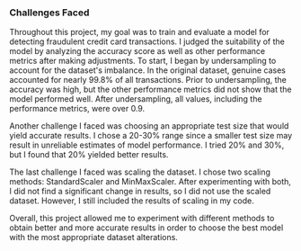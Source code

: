 ### Challenges Faced

Throughout this project, my goal was to train and evaluate a model for detecting fraudulent credit card transactions. I judged the suitability of the model by analyzing the accuracy score as well as other performance metrics after making adjustments. To start, I began by undersampling to account for the dataset's imbalance. In the original dataset, genuine cases accounted for nearly 99.8% of all transactions. Prior to undersampling, the accuracy was high, but the other performance metrics did not show that the model performed well. After undersampling, all values, including the performance metrics, were over 0.9.

Another challenge I faced was choosing an appropriate test size that would yield accurate results. I chose a 20-30% range since a smaller test size may result in unreliable estimates of model performance. I tried 20% and 30%, but I found that 20% yielded better results.

The last challenge I faced was scaling the dataset. I chose two scaling methods: StandardScaler and MinMaxScaler. After experimenting with both, I did not find a significant change in results, so I did not use the scaled dataset. However, I still included the results of scaling in my code.

Overall, this project allowed me to experiment with different methods to obtain better and more accurate results in order to choose the best model with the most appropriate dataset alterations.
